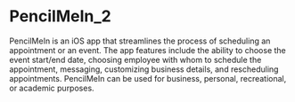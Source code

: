 # PencilMeIn_2
PencilMeIn is an iOS app that streamlines the process of scheduling an appointment or an event. The app features include the ability to choose the event start/end date, choosing employee with whom to schedule the appointment, messaging, customizing business details, and rescheduling appointments. PencilMeIn can be used for business, personal, recreational, or academic purposes.
